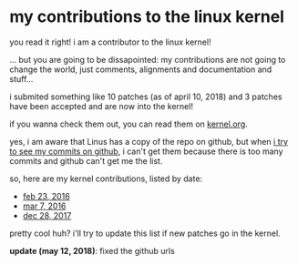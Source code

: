# my contributions to the linux kernel

you read it right! i am a contributor to the linux kernel!

... but you are going to be dissapointed: my contributions are not going to change the world, just comments, alignments and documentation and stuff...

i submited something like 10 patches (as of april 10, 2018) and 3 patches have been accepted and are now into the kernel!

if you wanna check them out, you can read them on [kernel.org](https://git.kernel.org/cgit/linux/kernel/git/torvalds/linux.git/log/?qt=author&q=Philippe+Loctaux).

yes, i am aware that Linus has a copy of the repo on github, but when [i try to see my commits on github](https://github.com/torvalds/linux/commits?author=x4m3), i can't get them because there is too many commits and github can't get me the list.

so, here are my kernel contributions, listed by date:

 - [feb 23, 2016](https://github.com/torvalds/linux/commit/81c18a9e378c87ed6559a4b0a0c2831c88947373)
 - [mar 7, 2016](https://github.com/torvalds/linux/commit/ce6550818280c1e7caae727d2b9504140b6370f0)
 - [dec 28, 2017](https://github.com/torvalds/linux/commit/9d4c0c9f6a747a9bdec03057be4193994839ec87)

pretty cool huh? i'll try to update this list if new patches go in the kernel.

__update (may 12, 2018)__: fixed the github urls
